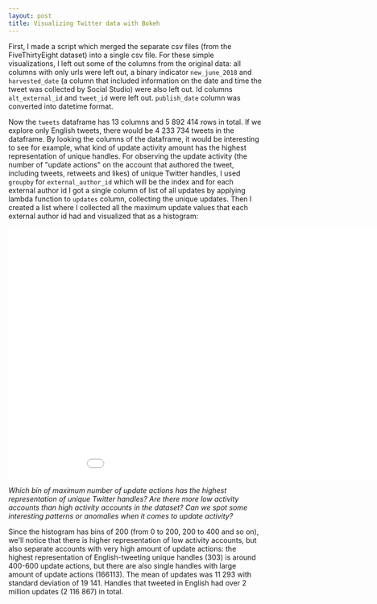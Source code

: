 ```yaml
---
layout: post
title: Visualizing Twitter data with Bokeh
---
```


First, I made a script which merged the separate csv files (from the FiveThirtyEight dataset) into a single csv file. For these simple visualizations, I left out some of the columns from the original data: all columns with only urls were left out, a binary indicator `new_june_2018` and `harvested_date` (a column that included information on the date and time the tweet was collected by Social Studio) were also left out. Id columns `alt_external_id` and `tweet_id` were left out. `publish_date` column was converted into datetime format.

Now the `tweets` dataframe has 13 columns and 5 892 414 rows in total. If we explore only English tweets, there would be 4 233 734 tweets in the dataframe. By looking the columns of the dataframe, it would be interesting to see for example, what kind of update activity amount has the highest representation of unique handles. For observing the update activity (the number of "update actions" on the account that authored the tweet, including tweets, retweets and likes) of unique Twitter handles, I used `groupby` for `external_author_id` which will be the index and for each external author id I got a single column of list of all updates by applying lambda function to `updates` column, collecting the unique updates. Then I created a list where I collected all the maximum update values that each external author id had and visualized that as a histogram:


<iframe width="1000" height="500" frameborder="0" scrolling="no" src="../graphs/histogram_twitter_IRA.html"></iframe>

*Which bin of maximum number of update actions has the highest representation of unique Twitter handles? Are there more low activity accounts than high activity accounts in the dataset? Can we spot some interesting patterns or anomalies when it comes to update activity?*

Since the histogram has bins of 200 (from 0 to 200, 200 to 400 and so on), we'll notice that there is higher representation of low activity accounts, but also separate accounts with very high amount of update actions: the highest representation of English-tweeting unique handles (303) is around 400-600 update actions, but there are also single handles with large amount of update actions (166113). The mean of updates was 11 293 with standard deviation of 19 141. Handles that tweeted in English had over 2 million updates (2 116 867) in total.
